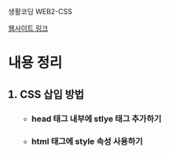 생활코딩 WEB2-CSS


<a href='https://yun-yeojun.github.io/Web_Study/Week1/WEB1-HTML%20&%20Internet/'>웹사이트 링크</a>
<h1>내용 정리</h1>
<ol>
  <h2><li>CSS 삽입 방법</li></h2>
  <ul>
    <li><h3>head 태그 내부에 stlye 태그 추가하기</h3></li>
    <li><h3>html 태그에 style 속성 사용하기</h3></li>
    
</ol>
